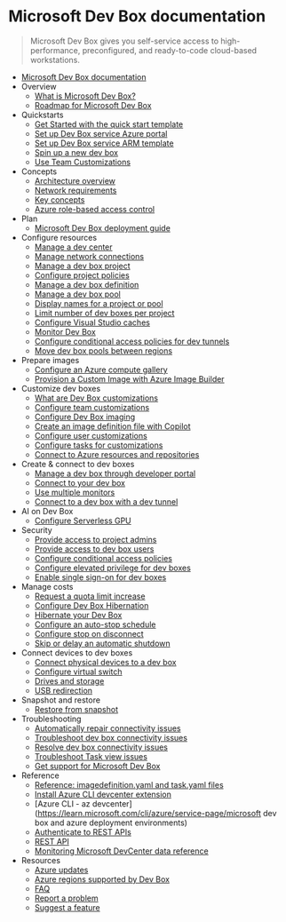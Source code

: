 # Microsoft Dev Box documentation
> Microsoft Dev Box gives you self-service access to high-performance, preconfigured, and ready-to-code cloud-based workstations.
  - [Microsoft Dev Box documentation](https://learn.microsoft.com/en-us/azure/dev-box/)
  - Overview
    - [What is Microsoft Dev Box?](https://learn.microsoft.com/en-us/azure/dev-box/overview-what-is-microsoft-dev-box)
    - [Roadmap for Microsoft Dev Box](https://learn.microsoft.com/en-us/azure/dev-box/dev-box-roadmap)
  - Quickstarts
    - [Get Started with the quick start template](https://learn.microsoft.com/en-us/azure/dev-box/quickstart-get-started-template)
    - [Set up Dev Box service Azure portal](https://learn.microsoft.com/en-us/azure/dev-box/quickstart-configure-dev-box-service)
    - [Set up Dev Box service ARM template](https://learn.microsoft.com/en-us/azure/dev-box/quickstart-configure-dev-box-arm-template)
    - [Spin up a new dev box](https://learn.microsoft.com/en-us/azure/dev-box/quickstart-create-dev-box)
    - [Use Team Customizations](https://learn.microsoft.com/en-us/azure/dev-box/quickstart-team-customizations)
  - Concepts
    - [Architecture overview](https://learn.microsoft.com/en-us/azure/dev-box/concept-dev-box-architecture)
    - [Network requirements](https://learn.microsoft.com/en-us/azure/dev-box/concept-dev-box-network-requirements)
    - [Key concepts](https://learn.microsoft.com/en-us/azure/dev-box/concept-dev-box-concepts)
    - [Azure role-based access control](https://learn.microsoft.com/en-us/azure/dev-box/concept-dev-box-role-based-access-control)
  - Plan
    - [Microsoft Dev Box deployment guide](https://learn.microsoft.com/en-us/azure/dev-box/concept-dev-box-deployment-guide)
  - Configure resources
    - [Manage a dev center](https://learn.microsoft.com/en-us/azure/dev-box/how-to-manage-dev-center)
    - [Manage network connections](https://learn.microsoft.com/en-us/azure/dev-box/how-to-configure-network-connections)
    - [Manage a dev box project](https://learn.microsoft.com/en-us/azure/dev-box/how-to-manage-dev-box-projects)
    - [Configure project policies](https://learn.microsoft.com/en-us/azure/dev-box/how-to-configure-project-policy)
    - [Manage a dev box definition](https://learn.microsoft.com/en-us/azure/dev-box/how-to-manage-dev-box-definitions)
    - [Manage a dev box pool](https://learn.microsoft.com/en-us/azure/dev-box/how-to-manage-dev-box-pools)
    - [Display names for a project or pool](https://learn.microsoft.com/en-us/azure/dev-box/how-to-add-project-pool-display-name)
    - [Limit number of dev boxes per project](https://learn.microsoft.com/en-us/azure/dev-box/tutorial-dev-box-limits)
    - [Configure Visual Studio caches](https://learn.microsoft.com/en-us/azure/dev-box/how-to-generate-visual-studio-caches)
    - [Monitor Dev Box](https://learn.microsoft.com/en-us/azure/dev-box/monitor-dev-box)
    - [Configure conditional access policies for dev tunnels](https://learn.microsoft.com/en-us/azure/dev-box/how-to-conditional-access-dev-tunnels-service)
    - [Move dev box pools between regions](https://learn.microsoft.com/en-us/azure/dev-box/how-to-move-dev-box-pool-region)
  - Prepare images
    - [Configure an Azure compute gallery](https://learn.microsoft.com/en-us/azure/dev-box/how-to-configure-azure-compute-gallery)
    - [Provision a Custom Image with Azure Image Builder](https://learn.microsoft.com/en-us/azure/dev-box/how-to-customize-devbox-azure-image-builder)
  - Customize dev boxes
    - [What are Dev Box customizations](https://learn.microsoft.com/en-us/azure/dev-box/concept-what-are-dev-box-customizations)
    - [Configure team customizations](https://learn.microsoft.com/en-us/azure/dev-box/how-to-configure-team-customizations)
    - [Configure Dev Box imaging](https://learn.microsoft.com/en-us/azure/dev-box/how-to-configure-dev-box-imaging)
    - [Create an image definition file with Copilot](https://learn.microsoft.com/en-us/azure/dev-box/how-to-use-copilot-generate-image-definition-file)
    - [Configure user customizations](https://learn.microsoft.com/en-us/azure/dev-box/how-to-configure-user-customizations)
    - [Configure tasks for customizations](https://learn.microsoft.com/en-us/azure/dev-box/how-to-configure-customization-tasks)
    - [Connect to Azure resources and repositories](https://learn.microsoft.com/en-us/azure/dev-box/how-to-customizations-connect-resource-repository)
  - Create & connect to dev boxes
    - [Manage a dev box through developer portal](https://learn.microsoft.com/en-us/azure/dev-box/how-to-create-dev-boxes-developer-portal)
    - [Connect to your dev box](https://learn.microsoft.com/en-us/azure/dev-box/how-to-create-dev-boxes-developer-portal)
    - [Use multiple monitors](https://learn.microsoft.com/en-us/azure/dev-box/how-to-create-dev-boxes-developer-portal)
    - [Connect to a dev box with a dev tunnel](https://learn.microsoft.com/en-us/azure/dev-box/how-to-set-up-dev-tunnels)
  - AI on Dev Box
    - [Configure Serverless GPU](https://learn.microsoft.com/en-us/azure/dev-box/how-to-configure-dev-box-serverless-gpu)
  - Security
    - [Provide access to project admins](https://learn.microsoft.com/en-us/azure/dev-box/how-to-project-admin)
    - [Provide access to dev box users](https://learn.microsoft.com/en-us/azure/dev-box/how-to-dev-box-user)
    - [Configure conditional access policies](https://learn.microsoft.com/en-us/azure/dev-box/how-to-configure-intune-conditional-access-policies)
    - [Configure elevated privilege for dev boxes](https://learn.microsoft.com/en-us/azure/dev-box/how-to-elevate-privilege-dev-box)
    - [Enable single sign-on for dev boxes](https://learn.microsoft.com/en-us/azure/dev-box/how-to-enable-single-sign-on)
  - Manage costs
    - [Request a quota limit increase](https://learn.microsoft.com/en-us/azure/dev-box/how-to-request-quota-increase)
    - [Configure Dev Box Hibernation](https://learn.microsoft.com/en-us/azure/dev-box/how-to-configure-dev-box-hibernation)
    - [Hibernate your Dev Box](https://learn.microsoft.com/en-us/azure/dev-box/how-to-hibernate-your-dev-box)
    - [Configure an auto-stop schedule](https://learn.microsoft.com/en-us/azure/dev-box/how-to-configure-stop-schedule)
    - [Configure stop on disconnect](https://learn.microsoft.com/en-us/azure/dev-box/how-to-configure-stop-on-disconnect)
    - [Skip or delay an automatic shutdown](https://learn.microsoft.com/en-us/azure/dev-box/how-to-skip-delay-stop)
  - Connect devices to dev boxes
    - [Connect physical devices to a dev box](https://learn.microsoft.com/en-us/azure/dev-box/how-to-connect-devices-to-dev-box)
    - [Configure virtual switch](https://learn.microsoft.com/en-us/azure/dev-box/how-to-connect-dev-box-virtual-switch)
    - [Drives and storage](https://learn.microsoft.com/azure/virtual-desktop/redirection-configure-drives-storage?tabs=group-policy&pivots=dev-box)
    - [USB redirection](https://learn.microsoft.com/azure/virtual-desktop/redirection-configure-usb?tabs=intune&pivots=dev-box)
  - Snapshot and restore
    - [Restore from snapshot](https://learn.microsoft.com/en-us/azure/dev-box/how-to-restore-from-snapshot)
  - Troubleshooting
    - [Automatically repair connectivity issues](https://learn.microsoft.com/en-us/azure/dev-box/how-to-troubleshoot-repair-dev-box)
    - [Troubleshoot dev box connectivity issues](https://learn.microsoft.com/en-us/azure/dev-box/how-to-troubleshoot-remote-desktop-connectivity)
    - [Resolve dev box connectivity issues](https://learn.microsoft.com/en-us/azure/dev-box/how-to-resolve-dev-box-connectivity-issues)
    - [Troubleshoot Task view issues](https://learn.microsoft.com/en-us/azure/dev-box/how-to-troubleshoot-dev-box-task-view)
    - [Get support for Microsoft Dev Box](https://learn.microsoft.com/en-us/azure/dev-box/how-to-get-help)
  - Reference
    - [Reference: imagedefinition.yaml and task.yaml files](https://learn.microsoft.com/en-us/azure/dev-box/reference-dev-box-customizations)
    - [Install Azure CLI devcenter extension](https://learn.microsoft.com/en-us/azure/dev-box/how-to-install-dev-box-cli)
    - [Azure CLI - az devcenter](https://learn.microsoft.com/cli/azure/service-page/microsoft dev box and azure deployment environments)
    - [Authenticate to REST APIs](https://learn.microsoft.com/en-us/azure/dev-box/how-to-authenticate)
    - [REST API](https://learn.microsoft.com/rest/api/devcenter/)
    - [Monitoring Microsoft DevCenter data reference](https://learn.microsoft.com/en-us/azure/dev-box/monitor-dev-box-reference)
  - Resources
    - [Azure updates](https://azure.microsoft.com/updates/?filters=%5B"Microsoft+Dev+Box"%5D)
    - [Azure regions supported by Dev Box](https://azure.microsoft.com/explore/global-infrastructure/products-by-region/?products=dev-box)
    - [FAQ](https://learn.microsoft.com/en-us/azure/dev-box/dev-box-faq.yml)
    - [Report a problem](https://aka.ms/devbox/report)
    - [Suggest a feature](https://aka.ms/devbox/suggest)
